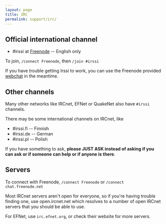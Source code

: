```yaml
---
layout: page
title: IRC
permalink: support/irc/
---
```


Official international channel
-------------------------------

- \#irssi at [Freenode](https://freenode.net/) -- English only

To join, `/connect Freenode`, then `/join #irssi`

If you have trouble getting Irssi to work, you can use the Freenode
provided [webchat](https://webchat.freenode.net/?channels=irssi) in
the meantime.

Other channels
--------------

Many other networks like IRCnet, EFNet or QuakeNet also have `#irssi` channels.

There may be some international channels on IRCnet, like

- \#irssi.fi -- Finnish
- \#irssi.de -- German
- \#irssi.pl -- Polish

If you have something to ask, **please JUST ASK instead of asking if you
can ask or if someone can help or if anyone is there**.

Servers
-------

To connect with Freenode, `/connect Freenode` or `/connect chat.freenode.net`

Most IRCnet servers aren't open for everyone, so if you're having trouble
finding one, use open.ircnet.net which resolves to a number of open IRCnet
servers that you should be able to use.

For EFNet, use `irc.efnet.org`, or check their website for more servers.
